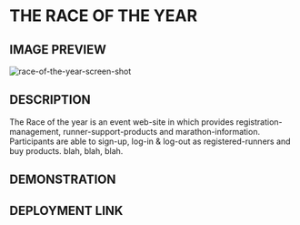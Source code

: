 # THE RACE OF THE YEAR

## IMAGE PREVIEW
![race-of-the-year-screen-shot](https://user-images.githubusercontent.com/94572199/171527844-eeb59fa6-e3a3-477a-a7f7-34b4f00f9a49.png)

## DESCRIPTION
The Race of the year is an event web-site in which provides registration-management, runner-support-products and marathon-information. Participants are able to sign-up, log-in & log-out as registered-runners and buy products. blah, blah, blah.


## DEMONSTRATION

## DEPLOYMENT LINK

